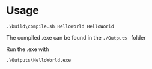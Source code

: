# Usage

```shell
.\build\compile.sh HelloWorld HelloWorld
```

The compiled .exe can be found in the `./Outputs ` folder

Run the .exe with

```shell
.\Outputs\HelloWorld.exe
```